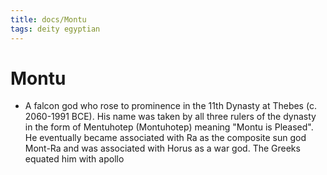 ```yaml
---
title: docs/Montu
tags: deity egyptian
---
```


# Montu
- A falcon god who rose to prominence in the 11th Dynasty at Thebes (c. 2060-1991 BCE). His name was taken by all three rulers of the dynasty in the form of Mentuhotep (Montuhotep) meaning "Montu is Pleased". He eventually became associated with Ra as the composite sun god Mont-Ra and was associated with Horus as a war god. The Greeks equated him with apollo